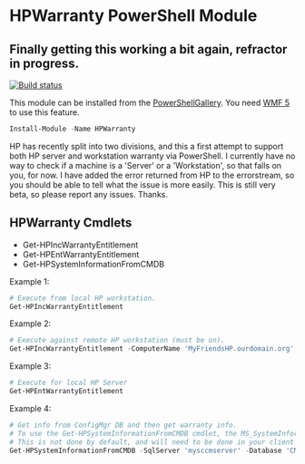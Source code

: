 # HPWarranty PowerShell Module

## **Finally getting this working a bit again, refractor in progress.**

[![Build status](https://ci.appveyor.com/api/projects/status/7vp1jrn1vtssy635?svg=true)](https://ci.appveyor.com/project/dotps1/hpwarranty)

This module can be installed from the [PowerShellGallery](https://www.powershellgallery.com/packages/HPWarranty/).  You need [WMF 5](https://www.microsoft.com/en-us/download/details.aspx?id=44987) to use this feature.
```PowerShell
Install-Module -Name HPWarranty
```

HP has recently split into two divisions, and this a first attempt to support both HP server and workstation warranty via PowerShell.
I currently have no way to check if a machine is a 'Server' or a 'Workstation', so that falls on you, for now.  I have added the error returned from HP to the errorstream, so you should be able to tell what the issue is more easily.
This is still very beta, so please report any issues.  Thanks.

## HPWarranty Cmdlets

* Get-HPIncWarrantyEntitlement
* Get-HPEntWarrantyEntitlement
* Get-HPSystemInformationFromCMDB

Example 1:
```PowerShell
# Execute from local HP workstation.
Get-HPIncWarrantyEntitlement
```

Example 2:
```PowerShell
# Execute against remote HP workstation (must be on).
Get-HPIncWarrantyEntitlement -ComputerName 'MyFriendsHP.ourdomain.org' -Credential (Get-Credential)
```

Example 3:
```PowerShell
# Execute for local HP Server
Get-HPEntWarrantyEntitlement
```

Example 4:
```PowerShell
# Get info from ConfigMgr DB and then get warranty info.
# To use the Get-HPSystemInformationFromCMDB cmdlet, the MS_SystemInformation WMI Class needs to be inventoried.
# This is not done by default, and will need to be done in your client settings.
Get-HPSystemInformationFromCMDB -SqlServer 'mysccmserver' -Database 'CM_AB1' -IntergratedSecurity -ComputerName 'mycomputer' | Get-HPIncWarrantyEntitlement
```
